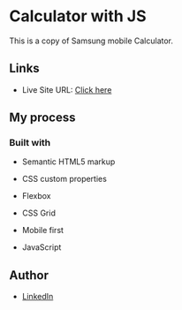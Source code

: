 # Calculator with JS

This is a copy of Samsung mobile Calculator.

## Links

- Live Site URL: [Click here](https://francisco-leiva.github.io/calculator/)

## My process

### Built with

- Semantic HTML5 markup

- CSS custom properties

- Flexbox

- CSS Grid

- Mobile first

- JavaScript

## Author

- [LinkedIn](https://www.linkedin.com/in/franciscoleiva14/)
